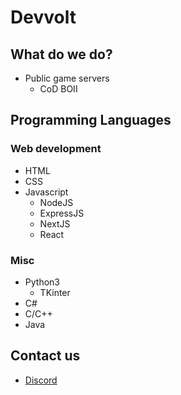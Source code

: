 # Devvolt
## What do we do?
- Public game servers
  - CoD BOII
## Programming Languages
### Web development
- HTML
- CSS
- Javascript
  - NodeJS
  - ExpressJS
  - NextJS
  - React
### Misc
- Python3
  - TKinter
- C#
- C/C++
- Java

## Contact us
- [Discord](https://discord.gg/ekNzAgEJGh)
